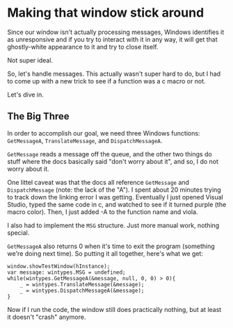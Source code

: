 # Making that window stick around
Since our window isn't actually processing messages,
Windows identifies it as unresponsive and if you
try to interact with it in any way, it will get that
ghostly-white appearance to it and try to close itself.

Not super ideal.

So, let's handle messages. This actually wasn't
super hard to do, but I had to come up with a new
trick to see if a function was a c macro or not.

Let's dive in.

## The Big Three
In order to accomplish our goal, we need three
Windows functions: `GetMessageA`, `TranslateMessage`,
and `DispatchMessageA`.

`GetMessage` reads a message off the queue, and the other
two things do stuff where the docs basically said
"don't worry about it", and so, I do not worry about it.

One littel caveat was that the docs all reference
`GetMessage` and `DispatchMessage` (note: the lack of
the "A"). I spent about 20 minutes trying to track
down the linking error I was getting. Eventually
I just opened Visual Studio, typed the same code in c,
and watched to see if it turned purple (the macro color).
Then, I just added -A to the function name and viola.

I also had to implement the `MSG` structure. Just
more manual work, nothing special.

`GetMessageA` also returns 0 when it's time to exit
the program (something we're doing next time). So
putting it all together, here's what we get:

```zig
window.showTestWindow(hInstance);
var message: wintypes.MSG = undefined;
while(wintypes.GetMessageA(&message, null, 0, 0) > 0){
    _ = wintypes.TranslateMessage(&message);
    _ = wintypes.DispatchMessageA(&message);
}
```

Now if I run the code, the window still does practically
nothing, but at least it doesn't "crash" anymore.
